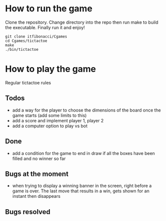 # How to run the game
Clone the repository. Change directory into the repo then run make to build the executable. Finally run it and enjoy!
```
git clone itfibonacci/Cgames
cd Cgames/tictactoe
make
./bin/tictactoe
```

# How to play the game
Regular tictactoe rules

## Todos
- add a way for the player to choose the dimensions of the board once the game starts (add some limits to this)
- add a score and implement player 1, player 2
- add a computer option to play vs bot

## Done
- add a condition for the game to end in draw if all the boxes have been filled and no winner so far

## Bugs at the moment
- when trying to display a winning banner in the screen, right before a game is over. The last move that results in a win, gets shown for an instant then disappears


## Bugs resolved
